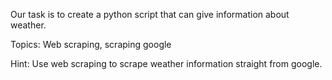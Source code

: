 Our task is to create a python script that can give information about weather.

Topics: Web scraping, scraping google

Hint: Use web scraping to scrape weather information straight from google.